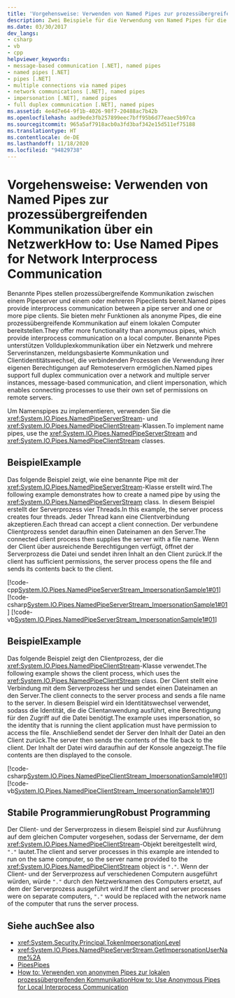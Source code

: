 ```yaml
---
title: 'Vorgehensweise: Verwenden von Named Pipes zur prozessübergreifenden Kommunikation über ein Netzwerk'
description: Zwei Beispiele für die Verwendung von Named Pipes für die prozessübergreifende Kommunikation zwischen einem Pipeserver und mindestens einem Pipeclient in einem Netzwerk
ms.date: 03/30/2017
dev_langs:
- csharp
- vb
- cpp
helpviewer_keywords:
- message-based communication [.NET], named pipes
- named pipes [.NET]
- pipes [.NET]
- multiple connections via named pipes
- network communications [.NET], named pipes
- impersonation [.NET], named pipes
- full duplex communication [.NET], named pipes
ms.assetid: 4e4d7e64-9f1b-4026-98f7-20488ac7b42b
ms.openlocfilehash: aad9ede3fb257899eec7bff95b6d77eaec5b97ca
ms.sourcegitcommit: 965a5af7918acb0a3fd3baf342e15d511ef75188
ms.translationtype: HT
ms.contentlocale: de-DE
ms.lasthandoff: 11/18/2020
ms.locfileid: "94829738"
---
```

# <a name="how-to-use-named-pipes-for-network-interprocess-communication"></a><span data-ttu-id="d1e69-103">Vorgehensweise: Verwenden von Named Pipes zur prozessübergreifenden Kommunikation über ein Netzwerk</span><span class="sxs-lookup"><span data-stu-id="d1e69-103">How to: Use Named Pipes for Network Interprocess Communication</span></span>

<span data-ttu-id="d1e69-104">Benannte Pipes stellen prozessübergreifende Kommunikation zwischen einem Pipeserver und einem oder mehreren Pipeclients bereit.</span><span class="sxs-lookup"><span data-stu-id="d1e69-104">Named pipes provide interprocess communication between a pipe server and one or more pipe clients.</span></span> <span data-ttu-id="d1e69-105">Sie bieten mehr Funktionen als anonyme Pipes, die eine prozessübergreifende Kommunikation auf einem lokalen Computer bereitstellen.</span><span class="sxs-lookup"><span data-stu-id="d1e69-105">They offer more functionality than anonymous pipes, which provide interprocess communication on a local computer.</span></span> <span data-ttu-id="d1e69-106">Benannte Pipes unterstützen Vollduplexkommunikation über ein Netzwerk und mehrere Serverinstanzen, meldungsbasierte Kommunikation und Clientidentitätswechsel, die verbindenden Prozessen die Verwendung ihrer eigenen Berechtigungen auf Remoteservern ermöglichen.</span><span class="sxs-lookup"><span data-stu-id="d1e69-106">Named pipes support full duplex communication over a network and multiple server instances, message-based communication, and client impersonation, which enables connecting processes to use their own set of permissions on remote servers.</span></span>  
  
 <span data-ttu-id="d1e69-107">Um Namenspipes zu implementieren, verwenden Sie die <xref:System.IO.Pipes.NamedPipeServerStream>- und <xref:System.IO.Pipes.NamedPipeClientStream>-Klassen.</span><span class="sxs-lookup"><span data-stu-id="d1e69-107">To implement name pipes, use the <xref:System.IO.Pipes.NamedPipeServerStream> and <xref:System.IO.Pipes.NamedPipeClientStream> classes.</span></span>  
  
## <a name="example"></a><span data-ttu-id="d1e69-108">Beispiel</span><span class="sxs-lookup"><span data-stu-id="d1e69-108">Example</span></span>  
 <span data-ttu-id="d1e69-109">Das folgende Beispiel zeigt, wie eine benannte Pipe mit der <xref:System.IO.Pipes.NamedPipeServerStream>-Klasse erstellt wird.</span><span class="sxs-lookup"><span data-stu-id="d1e69-109">The following example demonstrates how to create a named pipe by using the <xref:System.IO.Pipes.NamedPipeServerStream> class.</span></span> <span data-ttu-id="d1e69-110">In diesem Beispiel erstellt der Serverprozess vier Threads.</span><span class="sxs-lookup"><span data-stu-id="d1e69-110">In this example, the server process creates four threads.</span></span> <span data-ttu-id="d1e69-111">Jeder Thread kann eine Clientverbindung akzeptieren.</span><span class="sxs-lookup"><span data-stu-id="d1e69-111">Each thread can accept a client connection.</span></span> <span data-ttu-id="d1e69-112">Der verbundene Clientprozess sendet daraufhin einen Dateinamen an den Server.</span><span class="sxs-lookup"><span data-stu-id="d1e69-112">The connected client process then supplies the server with a file name.</span></span> <span data-ttu-id="d1e69-113">Wenn der Client über ausreichende Berechtigungen verfügt, öffnet der Serverprozess die Datei und sendet ihren Inhalt an den Client zurück.</span><span class="sxs-lookup"><span data-stu-id="d1e69-113">If the client has sufficient permissions, the server process opens the file and sends its contents back to the client.</span></span>  
  
 [!code-cpp[System.IO.Pipes.NamedPipeServerStream_ImpersonationSample1#01](../../../samples/snippets/cpp/VS_Snippets_CLR_System/system.IO.Pipes.NamedPipeServerStream_ImpersonationSample1/cpp/program.cpp#01)]
 [!code-csharp[System.IO.Pipes.NamedPipeServerStream_ImpersonationSample1#01](../../../samples/snippets/csharp/VS_Snippets_CLR_System/system.IO.Pipes.NamedPipeServerStream_ImpersonationSample1/cs/Program.cs#01)]
 [!code-vb[System.IO.Pipes.NamedPipeServerStream_ImpersonationSample1#01](../../../samples/snippets/visualbasic/VS_Snippets_CLR_System/system.IO.Pipes.NamedPipeServerStream_ImpersonationSample1/vb/program.vb#01)]  
  
## <a name="example"></a><span data-ttu-id="d1e69-114">Beispiel</span><span class="sxs-lookup"><span data-stu-id="d1e69-114">Example</span></span>  
 <span data-ttu-id="d1e69-115">Das folgende Beispiel zeigt den Clientprozess, der die <xref:System.IO.Pipes.NamedPipeClientStream>-Klasse verwendet.</span><span class="sxs-lookup"><span data-stu-id="d1e69-115">The following example shows the client process, which uses the <xref:System.IO.Pipes.NamedPipeClientStream> class.</span></span> <span data-ttu-id="d1e69-116">Der Client stellt eine Verbindung mit dem Serverprozess her und sendet einen Dateinamen an den Server.</span><span class="sxs-lookup"><span data-stu-id="d1e69-116">The client connects to the server process and sends a file name to the server.</span></span> <span data-ttu-id="d1e69-117">In diesem Beispiel wird ein Identitätswechsel verwendet, sodass die Identität, die die Clientanwendung ausführt, eine Berechtigung für den Zugriff auf die Datei benötigt.</span><span class="sxs-lookup"><span data-stu-id="d1e69-117">The example uses impersonation, so the identity that is running the client application must have permission to access the file.</span></span> <span data-ttu-id="d1e69-118">Anschließend sendet der Server den Inhalt der Datei an den Client zurück.</span><span class="sxs-lookup"><span data-stu-id="d1e69-118">The server then sends the contents of the file back to the client.</span></span> <span data-ttu-id="d1e69-119">Der Inhalt der Datei wird daraufhin auf der Konsole angezeigt.</span><span class="sxs-lookup"><span data-stu-id="d1e69-119">The file contents are then displayed to the console.</span></span>  
  
 [!code-csharp[System.IO.Pipes.NamedPipeClientStream_ImpersonationSample1#01](../../../samples/snippets/csharp/VS_Snippets_CLR_System/system.IO.Pipes.NamedPipeClientStream_ImpersonationSample1/cs/Program.cs#01)]
 [!code-vb[System.IO.Pipes.NamedPipeClientStream_ImpersonationSample1#01](../../../samples/snippets/visualbasic/VS_Snippets_CLR_System/system.IO.Pipes.NamedPipeClientStream_ImpersonationSample1/vb/program.vb#01)]  
  
## <a name="robust-programming"></a><span data-ttu-id="d1e69-120">Stabile Programmierung</span><span class="sxs-lookup"><span data-stu-id="d1e69-120">Robust Programming</span></span>  
 <span data-ttu-id="d1e69-121">Der Client- und der Serverprozess in diesem Beispiel sind zur Ausführung auf dem gleichen Computer vorgesehen, sodass der Servername, der dem <xref:System.IO.Pipes.NamedPipeClientStream>-Objekt bereitgestellt wird, `"."` lautet.</span><span class="sxs-lookup"><span data-stu-id="d1e69-121">The client and server processes in this example are intended to run on the same computer, so the server name provided to the <xref:System.IO.Pipes.NamedPipeClientStream> object is `"."`.</span></span> <span data-ttu-id="d1e69-122">Wenn der Client- und der Serverprozess auf verschiedenen Computern ausgeführt würden, würde `"."` durch den Netzwerknamen des Computers ersetzt, auf dem der Serverprozess ausgeführt wird.</span><span class="sxs-lookup"><span data-stu-id="d1e69-122">If the client and server processes were on separate computers, `"."` would be replaced with the network name of the computer that runs the server process.</span></span>  
  
## <a name="see-also"></a><span data-ttu-id="d1e69-123">Siehe auch</span><span class="sxs-lookup"><span data-stu-id="d1e69-123">See also</span></span>

- <xref:System.Security.Principal.TokenImpersonationLevel>
- <xref:System.IO.Pipes.NamedPipeServerStream.GetImpersonationUserName%2A>
- [<span data-ttu-id="d1e69-124">Pipes</span><span class="sxs-lookup"><span data-stu-id="d1e69-124">Pipes</span></span>](pipe-operations.md)
- [<span data-ttu-id="d1e69-125">How to: Verwenden von anonymen Pipes zur lokalen prozessübergreifenden Kommunikation</span><span class="sxs-lookup"><span data-stu-id="d1e69-125">How to: Use Anonymous Pipes for Local Interprocess Communication</span></span>](how-to-use-anonymous-pipes-for-local-interprocess-communication.md)
